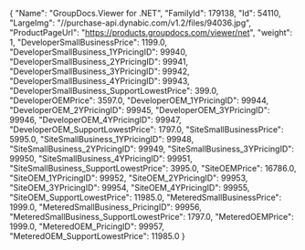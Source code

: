 {
    "Name": "GroupDocs.Viewer for .NET",
    "FamilyId": 179138,
    "Id": 54110,
    "LargeImg": "//purchase-api.dynabic.com/v1.2/files/94036.jpg",
    "ProductPageUrl": "https://products.groupdocs.com/viewer/net",
    "weight": 1,
    "DeveloperSmallBusinessPrice": 1199.0,
    "DeveloperSmallBusiness_1YPricingID": 99940,
    "DeveloperSmallBusiness_2YPricingID": 99941,
    "DeveloperSmallBusiness_3YPricingID": 99942,
    "DeveloperSmallBusiness_4YPricingID": 99943,
    "DeveloperSmallBusiness_SupportLowestPrice": 399.0,
    "DeveloperOEMPrice": 3597.0,
    "DeveloperOEM_1YPricingID": 99944,
    "DeveloperOEM_2YPricingID": 99945,
    "DeveloperOEM_3YPricingID": 99946,
    "DeveloperOEM_4YPricingID": 99947,
    "DeveloperOEM_SupportLowestPrice": 1797.0,
    "SiteSmallBusinessPrice": 5995.0,
    "SiteSmallBusiness_1YPricingID": 99948,
    "SiteSmallBusiness_2YPricingID": 99949,
    "SiteSmallBusiness_3YPricingID": 99950,
    "SiteSmallBusiness_4YPricingID": 99951,
    "SiteSmallBusiness_SupportLowestPrice": 3995.0,
    "SiteOEMPrice": 16786.0,
    "SiteOEM_1YPricingID": 99952,
    "SiteOEM_2YPricingID": 99953,
    "SiteOEM_3YPricingID": 99954,
    "SiteOEM_4YPricingID": 99955,
    "SiteOEM_SupportLowestPrice": 11985.0,
    "MeteredSmallBusinessPrice": 1999.0,
    "MeteredSmallBusiness_PricingID": 99956,
    "MeteredSmallBusiness_SupportLowestPrice": 1797.0,
    "MeteredOEMPrice": 1999.0,
    "MeteredOEM_PricingID": 99957,
    "MeteredOEM_SupportLowestPrice": 11985.0
}
